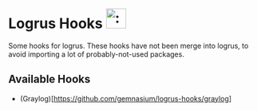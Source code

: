 # Logrus Hooks <img src="http://i.imgur.com/hTeVwmJ.png" width="40" height="40" alt=":walrus:" class="emoji" title=":walrus:" />

Some hooks for logrus.
These hooks have not been merge into logrus, to avoid importing a lot of probably-not-used packages.

## Available Hooks

* (Graylog)[https://github.com/gemnasium/logrus-hooks/graylog]

